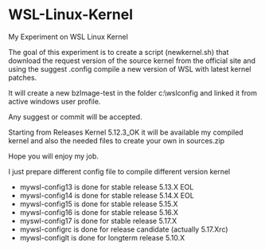 # WSL-Linux-Kernel

My Experiment on WSL Linux Kernel

The goal of this experiment is to create a script (newkernel.sh) that download the request version of the source kernel from the official site and using the suggest .config compile a new version of WSL with latest kernel patches.

It will create a new bzImage-test in the folder c:\wslconfig and linked it from active windows user profile.

Any suggest or commit will be accepted.

Starting from Releases Kernel 5.12.3_OK it will be available my compiled kernel and also the needed files to create your own in sources.zip

Hope you will enjoy my job.

I just prepare different config file to compile different version kernel

- mywsl-config13 is done for stable release 5.13.X EOL
- mywsl-config14 is done for stable release 5.14.X EOL
- mywsl-config15 is done for stable release 5.15.X 
- mywsl-config16 is done for stable release 5.16.X 
- myswl-config17 is done for stable release 5.17.X
- mywsl-configrc is done for release candidate (actually 5.17.Xrc)
- mywsl-configlt is done for longterm release 5.10.X
